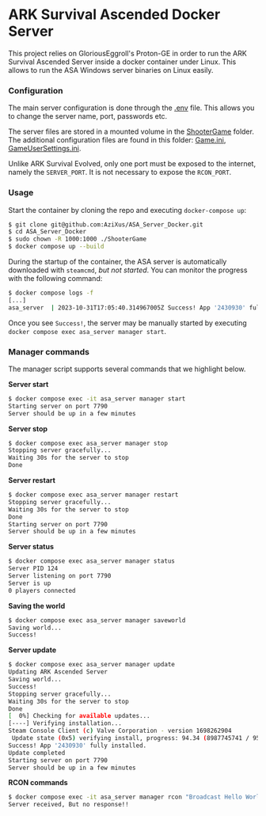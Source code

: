# ARK Survival Ascended Docker Server

This project relies on GloriousEggroll's Proton-GE in order to run the ARK Survival Ascended Server inside a docker container under Linux. This allows to run the ASA Windows server binaries on Linux easily.

### Configuration
The main server configuration is done through the [.env](./.env) file. This allows you to change the server name, port, passwords etc.

The server files are stored in a mounted volume in the [ShooterGame](./ShooterGame/) folder. The additional configuration files are found in this folder: [Game.ini](./ShooterGame/Saved/Config/WindowsServer/Game.ini), [GameUserSettings.ini](./ShooterGame/Saved/Config/WindowsServer/GameUserSettings.ini).

Unlike ARK Survival Evolved, only one port must be exposed to the internet, namely the `SERVER_PORT`. It is not necessary to expose the `RCON_PORT`.

### Usage
Start the container by cloning the repo and executing `docker-compose up`:
```bash
$ git clone git@github.com:AziXus/ASA_Server_Docker.git
$ cd ASA_Server_Docker
$ sudo chown -R 1000:1000 ./ShooterGame
$ docker compose up --build
```

During the startup of the container, the ASA server is automatically downloaded with `steamcmd`, *but not started*. You can monitor the progress with the following command:
```bash
$ docker compose logs -f
[...]
asa_server  | 2023-10-31T17:05:40.314967005Z Success! App '2430930' fully installed.
```

Once you see `Success!`, the server may be manually started by executing `docker compose exec asa_server manager start`.

### Manager commands
The manager script supports several commands that we highlight below. 

**Server start**
```bash
$ docker compose exec -it asa_server manager start
Starting server on port 7790
Server should be up in a few minutes
```

**Server stop**
```bash
$ docker compose exec asa_server manager stop
Stopping server gracefully...
Waiting 30s for the server to stop
Done
```

**Server restart**
```bash
$ docker compose exec asa_server manager restart
Stopping server gracefully...
Waiting 30s for the server to stop
Done
Starting server on port 7790
Server should be up in a few minutes
```

**Server status**
```bash
$ docker compose exec asa_server manager status
Server PID 124
Server listening on port 7790
Server is up
0 players connected
```

**Saving the world**
```bash
$ docker compose exec asa_server manager saveworld
Saving world...
Success!
```

**Server update**
```bash
$ docker compose exec asa_server manager update
Updating ARK Ascended Server
Saving world...
Success!
Stopping server gracefully...
Waiting 30s for the server to stop
Done
[  0%] Checking for available updates...
[----] Verifying installation...
Steam Console Client (c) Valve Corporation - version 1698262904
 Update state (0x5) verifying install, progress: 94.34 (8987745741 / 9527248082)
Success! App '2430930' fully installed.
Update completed
Starting server on port 7790
Server should be up in a few minutes
```


**RCON commands**
```bash
$ docker compose exec -it asa_server manager rcon "Broadcast Hello World"   
Server received, But no response!!
```
